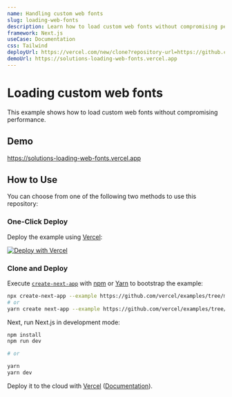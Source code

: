 ```yaml
---
name: Handling custom web fonts
slug: loading-web-fonts
description: Learn how to load custom web fonts without compromising performance.
framework: Next.js
useCase: Documentation
css: Tailwind
deployUrl: https://vercel.com/new/clone?repository-url=https://github.com/vercel/examples/tree/main/solutions/loading-web-fonts&project-name=loading-web-fonts&repository-name=loading-web-fonts
demoUrl: https://solutions-loading-web-fonts.vercel.app
---
```


# Loading custom web fonts

This example shows how to load custom web fonts without compromising performance.

## Demo

https://solutions-loading-web-fonts.vercel.app

## How to Use

You can choose from one of the following two methods to use this repository:

### One-Click Deploy

Deploy the example using [Vercel](https://vercel.com?utm_source=github&utm_medium=readme&utm_campaign=next-example):

[![Deploy with Vercel](https://vercel.com/button)](https://vercel.com/new/clone?repository-url=https://github.com/vercel/examples/tree/main/solutions/loading-web-fonts&project-name=loading-web-fonts&repository-name=loading-web-fonts)

### Clone and Deploy

Execute [`create-next-app`](https://github.com/vercel/next.js/tree/canary/packages/create-next-app) with [npm](https://docs.npmjs.com/cli/init) or [Yarn](https://yarnpkg.com/lang/en/docs/cli/create/) to bootstrap the example:

```bash
npx create-next-app --example https://github.com/vercel/examples/tree/main/solutions/loading-web-fonts
# or
yarn create next-app --example https://github.com/vercel/examples/tree/main/solutions/loading-web-fonts
```

Next, run Next.js in development mode:

```bash
npm install
npm run dev

# or

yarn
yarn dev
```

Deploy it to the cloud with [Vercel](https://vercel.com/new?utm_source=github&utm_medium=readme&utm_campaign=edge-middleware-eap) ([Documentation](https://nextjs.org/docs/deployment)).
